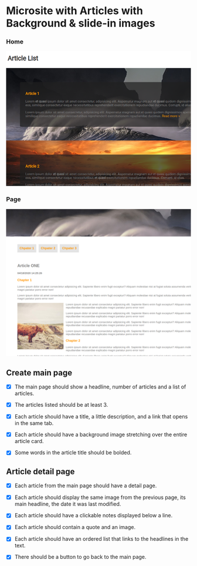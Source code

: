 # Microsite with Articles with Background & slide-in images

### Home
![screenshot 1](/images/screenshot-01.png)

### Page
![screenshot 2](/images/screenshot-02.png)

## Create main page

- [x] The main page should show a headline, number of articles and a list of articles.

- [x] The articles listed should be at least 3.

- [x] Each article should have a title, a little description, and a link that opens in the same tab.

- [x] Each article should have a background image stretching over the entire article card.

- [x] Some words in the article title should be bolded.

## Article detail page

- [x] Each article from the main page should have a detail page.

- [x] Each article should display the same image from the previous page,
      its main headline, the date it was last modified.

- [x] Each article should have a clickable notes displayed below a line.

- [x] Each article should contain a quote and an image.

- [x] Each article should have an ordered list that links to the headlines in the text.

- [x] There should be a button to go back to the main page.

